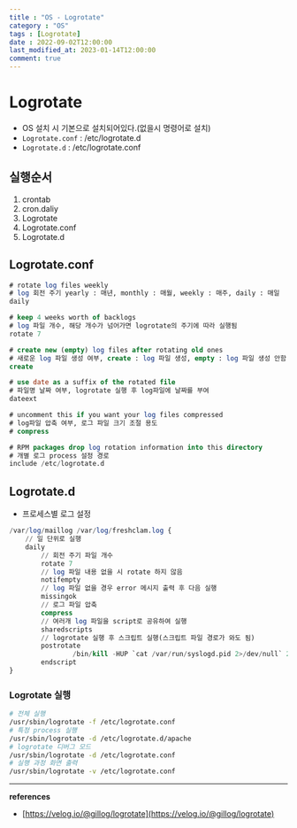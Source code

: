 ```yaml
---
title : "OS - Logrotate"
category : "OS"
tags : [Logrotate]
date : 2022-09-02T12:00:00
last_modified_at: 2023-01-14T12:00:00
comment: true
---
```


# Logrotate

- OS 설치 시 기본으로 설치되어있다.(없을시 명령어로 설치)
- `Logrotate.conf` : /etc/logrotate.d
- `Logrotate.d` : /etc/logrotate.conf

## 실행순서

1. crontab
2. cron.daliy
3. Logrotate
4. Logrotate.conf
5. Logrotate.d

## Logrotate.conf

```sql
# rotate log files weekly
# log 회전 주기 yearly : 매년, monthly : 매월, weekly : 매주, daily : 매일
daily

# keep 4 weeks worth of backlogs
# log 파일 개수, 해당 개수가 넘어가면 logrotate의 주기에 따라 실행됨
rotate 7

# create new (empty) log files after rotating old ones
# 새로운 log 파일 생성 여부, create : log 파일 생성, empty : log 파일 생성 안함
create

# use date as a suffix of the rotated file
# 파일명 날짜 여부, logrotate 실행 후 log파일에 날짜를 부여
dateext

# uncomment this if you want your log files compressed
# log파일 압축 여부, 로그 파일 크기 조절 용도
# compress

# RPM packages drop log rotation information into this directory
# 개별 로그 process 설정 경로
include /etc/logrotate.d
```

## Logrotate.d

- 프로세스별 로그 설정

```sql
/var/log/maillog /var/log/freshclam.log {
	// 일 단위로 실행
	daily
    	// 회전 주기 파일 개수
        rotate 7
        // log 파일 내용 없을 시 rotate 하지 않음
        notifempty
        // log 파일 없을 경우 error 메시지 출력 후 다음 실행
        missingok
        // 로그 파일 압축
        compress
        // 여러개 log 파일을 script로 공유하여 실행
        sharedscripts
        // logrotate 실행 후 스크립트 실행(스크립트 파일 경로가 와도 됨)
        postrotate
                /bin/kill -HUP `cat /var/run/syslogd.pid 2>/dev/null` 2> /dev/null || true
        endscript
}
```

### Logrotate 실행

```bash
# 전체 실행
/usr/sbin/logrotate -f /etc/logrotate.conf
# 특정 process 실행
/usr/sbin/logrotate -d /etc/logrotate.d/apache
# logrotate 디버그 모드
/usr/sbin/logrotate -d /etc/logrotate.conf
# 실행 과정 화면 출력
/usr/sbin/logrotate -v /etc/logrotate.conf
```

---

**references**

 - [https://velog.io/@gillog/logrotate](https://velog.io/@gillog/logrotate)
